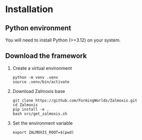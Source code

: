 # Installation

## Python environment

You will need to install Python (>=3.12) on your system.

## Download the framework

1. Create a virtual environment

    ```console
    python -m venv .venv
    source .venv/bin/activate
    ```
2. Download Zalmoxis base

    ```console
    git clone https://github.com/FormingWorlds/Zalmoxis.git
    cd Zalmoxis
    pip install -e . 
    bash src/get_zalmoxis.sh  
    ```
3. Set the environment variable

    ```console
    export ZALMOXIS_ROOT=$(pwd)
    ```